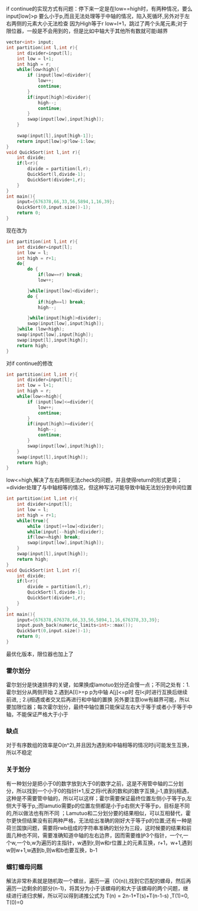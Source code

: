 if continue的实现方式有问题：停下来一定是在low==high时，有两种情况，要么input[low]>p 要么小于p,而且无法处理等于中轴的情况，陷入死循环,另外对于左右两侧的元素大小无法检查
因为High等于r low=I+1，跳过了两个头尾元素;对于限位器，一般是不会用到的，但是比如中轴大于其他所有数就可能i越界
```cpp
vector<int> input;
int partition(int l,int r){
    int divider=input[l];
    int low = l+1;
    int high = r;
    while(low<high){
        if (input[low]<divider){
            low++;
            continue;
        }
        if(input[high]>divider){
            high--;
            continue;
        }
        swap(input[low],input[high]);
    }
   
    swap(input[l],input[high-1]);
    return input[low]>p?low-1:low;
}
void QuickSort(int l,int r){
    int divide;
    if(l<r){
        divide = partition(l,r);
        QuickSort(l,divide-1);
        QuickSort(divide+1,r);
    }
}
int main(){
    input={676378,66,33,56,5894,1,16,39};
    QuickSort(0,input.size()-1);
    return 0;
}
```
现在改为
```cpp
int partition(int l,int r){
    int divider=input[l];
    int low = l;
    int high = r+1;
    do{
        do {
            if(low==r) break;
            low++;

        }while(input[low]<divider);
        do {
            if(high==l) break;
            high--;

        }while(input[high]>divider);
        swap(input[low],input[high]);
    }while (low<high);
    swap(input[low],input[high]);
    swap(input[l],input[high]);
    return high;
}
```
对if continue的修改
```cpp
int partition(int l,int r){
    int divider=input[l];
    int low = l+1;
    int high = r;
    while(low<=high){
        if (input[low]<=divider){
            low++;
            continue;
        }
        if(input[high]>=divider){
            high--;
            continue;
        }
        swap(input[low],input[high]);
    }
    swap(input[l],input[high]);
    return high;
}
```
low<=high,解决了左右两侧无法check的问题，并且使得return的形式更简；=divider处理了与中轴相等的情况，但这种写法可能导致中轴无法划分到中间位置

```cpp
int partition(int l,int r){
    int divider=input[l];
    int low = l;
    int high = r+1;
    while(true){
        while (input[++low]<divider);
        while(input[--high]>divider);
        if(low>=high) break;
        swap(input[low],input[high]);
    }
    swap(input[l],input[high]);
    return high;
}
void QuickSort(int l,int r){
    int divide;
    if(l<r){
        divide = partition(l,r);
        QuickSort(l,divide-1);
        QuickSort(divide+1,r);
    }
}
int main(){
    input={676378,676378,66,33,56,5894,1,16,676378,33,39};
    input.push_back(numeric_limits<int>::max());
    QuickSort(0,input.size()-1);
    return 0;
}
```
最优化版本，限位器也加上了
### 霍尔划分
霍尔划分是快速排序的关键，如果换成lamotuo划分还会慢一点；不同之处有：1.霍尔划分从两侧开始 2.遇到A[I]>=p p为中轴 A[j]<=p时 在I<j时进行互换后继续前进,
;
2.ij相遇或者交叉后再进行和中轴的置换
另外要注意low有越界可能，所以要加限位器；每次霍尔划分，最终中轴位置只能保证左右大于等于或者小于等于中轴，不能保证严格大于小于
### 缺点
对于有序数组的效率是O(n^2),并且因为遇到和中轴相等的情况时ij可能发生互换，所以不稳定
### 关于划分
有一种划分是把小于0的数字放到大于0的数字之前，这是不用管中轴的二分划分，所以找到一个小于0的指针I+1,反之将i代表的数和j的数字互换,j-1,直到ij相遇，这种是不需要管中轴的，所以可以这样；霍尔需要保证最终位置左侧小于等于p,左侧大于等于p,;而lamutio需要p的位置左侧都是小于p右侧大于等于p，目标是不同的,所以做法也有所不同
；Lamutuo和二分划分要的结果相似，可以互相替代，霍尔更快但结果没有前两种严格，无法给出准确的刚好大于等于p的位置;还有一种是荷兰国旗问题，需要将rwb组成的字符串准确的划分为三段，这时候要的结果和前面几种也不同，需要准确知道中轴的左右边界，因而需要维护3个指针，一个r,一个w,一个b,w为遍历的主指针，w遇到r,则w和r位置上的元素互换，r+1，w+1,遇到w则w+1,w遇到b,则w和b也要互换，b-1
### 螺钉螺母问题
解法非常朴素就是随机取一个螺丝，遍历一遍（O(n)),找到它匹配的螺母，然后再遍历一边剩余的部分(n-1)，将其分为小于该螺母的和大于该螺母的两个问题，继续进行递归求解，所以可以得到递推公式为 
T(n) = 2n-1+T(s)+T(n-1-s) ,T(1)=0, T(0)=0
